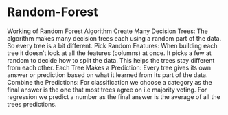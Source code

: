 # Random-Forest

Working of Random Forest Algorithm
Create Many Decision Trees: The algorithm makes many decision trees each using a random part of the data. So every tree is a bit different.
Pick Random Features: When building each tree it doesn’t look at all the features (columns) at once. It picks a few at random to decide how to split the data. This helps the trees stay different from each other.
Each Tree Makes a Prediction: Every tree gives its own answer or prediction based on what it learned from its part of the data.
Combine the Predictions:
For classification we choose a category as the final answer is the one that most trees agree on i.e majority voting.
For regression we predict a number as the final answer is the average of all the trees predictions.
